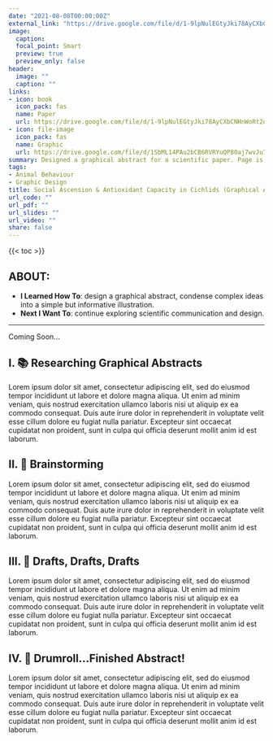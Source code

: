 ```yaml
---
date: "2021-08-08T00:00:00Z"
external_link: "https://drive.google.com/file/d/1-9lpNulEGtyJki78AyCXbCNHnWoRt2qC/view?usp=sharing"
image:
  caption: 
  focal_point: Smart
  preview: true
  preview_only: false
header:
  image: ""
  caption: ""
links:
- icon: book
  icon_pack: fas
  name: Paper
  url: https://drive.google.com/file/d/1-9lpNulEGtyJki78AyCXbCNHnWoRt2qC/view?usp=sharing
- icon: file-image
  icon_pack: fas
  name: Graphic
  url: https://drive.google.com/file/d/1SbML14PAu2bCB6RVRYuQP80aj7wvJu7F/view?usp=sharing
summary: Designed a graphical abstract for a scientific paper. Page is under construction, more coming soon! 🚧
tags:
- Animal Behaviour
- Graphic Design
title: Social Ascension & Antioxidant Capacity in Cichlids (Graphical Abstract)
url_code: ""
url_pdf: ""
url_slides: ""
url_video: ""
share: false
---
```


{{< toc >}}

## ABOUT:


- **I Learned How To**: design a graphical abstract, condense complex ideas into a simple but informative illustration.
- **Next I Want To**: continue exploring scientific communication and design.

---

Coming Soon...

## I. 📚 Researching Graphical Abstracts

Lorem ipsum dolor sit amet, consectetur adipiscing elit, sed do eiusmod tempor incididunt ut labore et dolore magna aliqua. Ut enim ad minim veniam, quis nostrud exercitation ullamco laboris nisi ut aliquip ex ea commodo consequat. Duis aute irure dolor in reprehenderit in voluptate velit esse cillum dolore eu fugiat nulla pariatur. Excepteur sint occaecat cupidatat non proident, sunt in culpa qui officia deserunt mollit anim id est laborum.

## II. 💭 Brainstorming

Lorem ipsum dolor sit amet, consectetur adipiscing elit, sed do eiusmod tempor incididunt ut labore et dolore magna aliqua. Ut enim ad minim veniam, quis nostrud exercitation ullamco laboris nisi ut aliquip ex ea commodo consequat. Duis aute irure dolor in reprehenderit in voluptate velit esse cillum dolore eu fugiat nulla pariatur. Excepteur sint occaecat cupidatat non proident, sunt in culpa qui officia deserunt mollit anim id est laborum.

## III. 📐 Drafts, Drafts, Drafts

Lorem ipsum dolor sit amet, consectetur adipiscing elit, sed do eiusmod tempor incididunt ut labore et dolore magna aliqua. Ut enim ad minim veniam, quis nostrud exercitation ullamco laboris nisi ut aliquip ex ea commodo consequat. Duis aute irure dolor in reprehenderit in voluptate velit esse cillum dolore eu fugiat nulla pariatur. Excepteur sint occaecat cupidatat non proident, sunt in culpa qui officia deserunt mollit anim id est laborum.

## IV. 🥁 Drumroll...Finished Abstract!

Lorem ipsum dolor sit amet, consectetur adipiscing elit, sed do eiusmod tempor incididunt ut labore et dolore magna aliqua. Ut enim ad minim veniam, quis nostrud exercitation ullamco laboris nisi ut aliquip ex ea commodo consequat. Duis aute irure dolor in reprehenderit in voluptate velit esse cillum dolore eu fugiat nulla pariatur. Excepteur sint occaecat cupidatat non proident, sunt in culpa qui officia deserunt mollit anim id est laborum.




